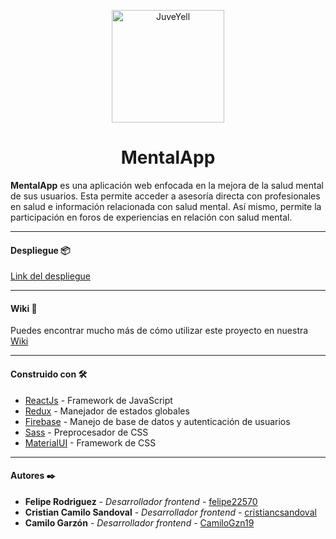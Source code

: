 <p style = 'text-align:center;'>
<img src="https://res.cloudinary.com/dcane9asx/image/upload/v1649261924/JxDC6tZK_4x_gkf17b.png" alt="JuveYell" width="180px">
</p>

<h1 style="text-align: center">
MentalApp

</h1>

**MentalApp** es una aplicación web enfocada en la mejora de la salud mental de sus usuarios. Esta permite acceder a asesoría directa con profesionales en salud e información relacionada con salud mental. Así mismo, permite la participación en foros de experiencias en relación con salud mental.

---

#### Despliegue 📦

[Link del despliegue](https://mentalapp-ag.netlify.app/)

---

#### Wiki 📖

Puedes encontrar mucho más de cómo utilizar este proyecto en nuestra [Wiki](http://https://github.com/academia-geek/demo-day-projects-mentalapp/wiki "wiki")

---

#### Construido con 🛠️

-  [ReactJs](http://https://es.reactjs.org/ "ReactJs") - Framework de JavaScript
-  [Redux](http://https://es.redux.js.org/ "Redux") - Manejador de estados globales
-  [Firebase](http://https://firebase.google.com/ "Firebase") - Manejo de base de datos y autenticación de usuarios
-  [Sass](http://https://sass-lang.com/ "Sass") - Preprocesador de CSS
-  [MaterialUI](http://https://mui.com/ "MaterialUI") - Framework de CSS

---

#### Autores ✒️

-  **Felipe Rodriguez** - _Desarrollador frontend_ - [felipe22570](https://github.com/felipe22570 "felipe22570")
-  **Cristian Camilo Sandoval** - _Desarrollador frontend_ - [cristiancsandoval](https://github.com/cristiancsandoval "cristiancsandoval")
-  **Camilo Garzón** - _Desarrollador frontend_ - [CamiloGzn19](https://github.com/CamiloGzn19 "CamiloGzn19")
